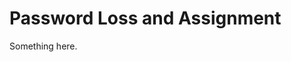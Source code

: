 [title]: # (Password Loss and Assignment)
[tags]: # (XXX)
[priority]: # (3932)
# Password Loss and Assignment
Something here.
